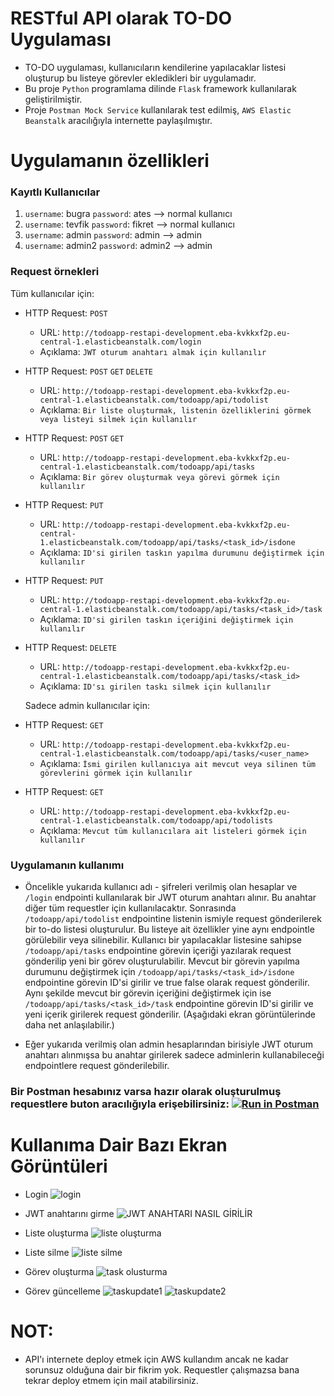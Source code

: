 # RESTful API olarak TO-DO Uygulaması

- TO-DO uygulaması, kullanıcıların kendilerine yapılacaklar listesi oluşturup bu listeye görevler ekledikleri bir uygulamadır.
- Bu proje `Python` programlama dilinde `Flask` framework kullanılarak geliştirilmiştir.
- Proje `Postman Mock Service` kullanılarak test edilmiş, `AWS Elastic Beanstalk`  aracılığıyla internette paylaşılmıştır.

# Uygulamanın özellikleri

### Kayıtlı Kullanıcılar
1. `username`: bugra `password`: ates   --> normal kullanıcı
2. `username`: tevfik `password`: fikret   --> normal kullanıcı
3. `username`: admin `password`: admin   --> admin  
4. `username`: admin2 `password`: admin2   --> admin

### Request örnekleri

  Tüm kullanıcılar için:
  
-  HTTP Request: `POST`      
    - URL: `http://todoapp-restapi-development.eba-kvkkxf2p.eu-central-1.elasticbeanstalk.com/login`
    - Açıklama: `JWT oturum anahtarı almak için kullanılır`
-  HTTP Request: `POST` `GET` `DELETE`      
    - URL: `http://todoapp-restapi-development.eba-kvkkxf2p.eu-central-1.elasticbeanstalk.com/todoapp/api/todolist`
    - Açıklama: `Bir liste oluşturmak, listenin özelliklerini görmek veya listeyi silmek için kullanılır`
-  HTTP Request: `POST` `GET`      
    - URL: `http://todoapp-restapi-development.eba-kvkkxf2p.eu-central-1.elasticbeanstalk.com/todoapp/api/tasks`
    - Açıklama: `Bir görev oluşturmak veya görevi görmek için kullanılır`
-  HTTP Request: `PUT`     
    - URL: `http://todoapp-restapi-development.eba-kvkkxf2p.eu-central-1.elasticbeanstalk.com/todoapp/api/tasks/<task_id>/isdone`
    - Açıklama: `ID'si girilen taskın yapılma durumunu değiştirmek için kullanılır`
-  HTTP Request: `PUT`     
    - URL: `http://todoapp-restapi-development.eba-kvkkxf2p.eu-central-1.elasticbeanstalk.com/todoapp/api/tasks/<task_id>/task` 
    - Açıklama: `ID'si girilen taskın içeriğini değiştirmek için kullanılır`
-  HTTP Request: `DELETE`      
    - URL: `http://todoapp-restapi-development.eba-kvkkxf2p.eu-central-1.elasticbeanstalk.com/todoapp/api/tasks/<task_id>`
    - Açıklama: `ID'sı girilen taskı silmek için kullanılır`
    
    Sadece admin kullanıcılar için:
    
 -  HTTP Request: `GET`      
     - URL: `http://todoapp-restapi-development.eba-kvkkxf2p.eu-central-1.elasticbeanstalk.com/todoapp/api/tasks/<user_name>`
     - Açıklama: `İsmi girilen kullanıcıya ait mevcut veya silinen tüm görevlerini görmek için kullanılır`
 -  HTTP Request: `GET`
     - URL: `http://todoapp-restapi-development.eba-kvkkxf2p.eu-central-1.elasticbeanstalk.com/todoapp/api/todolists`
     - Açıklama: `Mevcut tüm kullanıcılara ait listeleri görmek için kullanılır`
     
     
  ### Uygulamanın kullanımı
  
  - Öncelikle yukarıda kullanıcı adı - şifreleri verilmiş olan hesaplar ve `/login` endpointi kullanılarak bir JWT oturum anahtarı alınır. Bu anahtar diğer tüm requestler için kullanılacaktır. Sonrasında `/todoapp/api/todolist` endpointine listenin ismiyle request gönderilerek bir to-do listesi oluşturulur. Bu listeye ait özellikler yine aynı endpointle görülebilir veya silinebilir. Kullanıcı bir yapılacaklar listesine sahipse `/todoapp/api/tasks` endpointine görevin içeriği yazılarak request gönderilip yeni bir görev oluşturulabilir. Mevcut bir görevin yapılma durumunu değiştirmek için `/todoapp/api/tasks/<task_id>/isdone` endpointine görevin ID'si girilir ve true false olarak request gönderilir. Aynı şekilde mevcut bir görevin içeriğini değiştirmek için ise `/todoapp/api/tasks/<task_id>/task` endpointine görevin ID'si girilir ve yeni içerik girilerek request gönderilir. (Aşağıdaki ekran görüntülerinde daha net anlaşılabilir.)
  
 - Eğer yukarıda verilmiş olan admin hesaplarından birisiyle JWT oturum anahtarı alınmışsa bu anahtar girilerek sadece adminlerin kullanabileceği endpointlere request gönderilebilir.
 
 ### Bir Postman hesabınız varsa hazır olarak oluşturulmuş requestlere buton aracılığıyla erişebilirsiniz: [![Run in Postman](https://run.pstmn.io/button.svg)](https://god.gw.postman.com/run-collection/27173767-be3d82c6-9b32-4bbc-8e16-9441ce8b8161?action=collection%2Ffork&collection-url=entityId%3D27173767-be3d82c6-9b32-4bbc-8e16-9441ce8b8161%26entityType%3Dcollection%26workspaceId%3Da9cccdbf-d6bf-4294-8052-75191770783a)
 
 
 # Kullanıma Dair Bazı Ekran Görüntüleri
 
 - Login
 ![login](https://github.com/bugrates0/todoapp-restapi/assets/127054766/01872ba5-286c-4e3d-b566-b230a2d8e3e8)
 
 
 - JWT anahtarını girme
![JWT ANAHTARI NASIL GİRİLİR](https://github.com/bugrates0/todoapp-restapi/assets/127054766/9d31f476-c4a0-4fa6-a031-1d81cac110ec)
 
 
 - Liste oluşturma
![liste oluşturma](https://github.com/bugrates0/todoapp-restapi/assets/127054766/da9372ec-c09d-4367-9ec1-026b63b0c2b2)
 
 
 - Liste silme
 ![liste silme](https://github.com/bugrates0/todoapp-restapi/assets/127054766/1fd87512-9bbd-45c2-b038-41afc33c2691)
  
  
 - Görev oluşturma
 ![task olusturma](https://github.com/bugrates0/todoapp-restapi/assets/127054766/7b896796-6b52-459b-b695-7bf11ea2a6ac)


 - Görev güncelleme
![taskupdate1](https://github.com/bugrates0/todoapp-restapi/assets/127054766/7b9b95d8-b901-4347-8724-5b4831eb0d45)
![taskupdate2](https://github.com/bugrates0/todoapp-restapi/assets/127054766/f13b22d5-f3bd-4c50-8c19-8f607c246224)



# NOT:
- API'ı internete deploy etmek için AWS kullandım ancak ne kadar sorunsuz olduğuna dair bir fikrim yok. Requestler çalışmazsa bana tekrar deploy etmem için mail atabilirsiniz.


    



